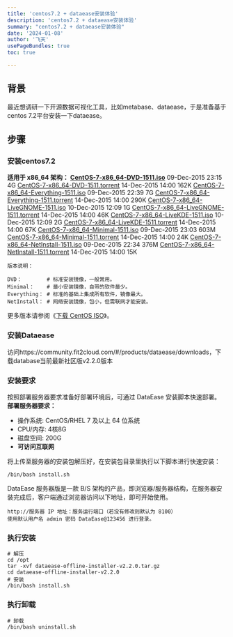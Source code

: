 ```yaml
---
title: 'centos7.2 + dataease安装体验'
description: 'centos7.2 + dataease安装体验'
summary: "centos7.2 + dataease安装体验"
date: '2024-01-08'
author: '飞天'
usePageBundles: true
toc: true

---
```




## 背景

最近想调研一下开源数据可视化工具，比如metabase、dataease，于是准备基于centos 7.2平台安装一下dataease。



## 步骤

### 安装centos7.2

**适用于 x86_64 架构：**
**[CentOS-7-x86_64-DVD-1511.iso](https://archive.kernel.org/centos-vault/7.2.1511/isos/x86_64/CentOS-7-x86_64-DVD-1511.iso)**                       09-Dec-2015 23:15      4G
[CentOS-7-x86_64-DVD-1511.torrent](https://archive.kernel.org/centos-vault/7.2.1511/isos/x86_64/CentOS-7-x86_64-DVD-1511.torrent)                   14-Dec-2015 14:00    162K
[CentOS-7-x86_64-Everything-1511.iso](https://archive.kernel.org/centos-vault/7.2.1511/isos/x86_64/CentOS-7-x86_64-Everything-1511.iso)                09-Dec-2015 22:39      7G
[CentOS-7-x86_64-Everything-1511.torrent](https://archive.kernel.org/centos-vault/7.2.1511/isos/x86_64/CentOS-7-x86_64-Everything-1511.torrent)            14-Dec-2015 14:00    290K
[CentOS-7-x86_64-LiveGNOME-1511.iso](https://archive.kernel.org/centos-vault/7.2.1511/isos/x86_64/CentOS-7-x86_64-LiveGNOME-1511.iso)                 10-Dec-2015 12:09      1G
[CentOS-7-x86_64-LiveGNOME-1511.torrent](https://archive.kernel.org/centos-vault/7.2.1511/isos/x86_64/CentOS-7-x86_64-LiveGNOME-1511.torrent)             14-Dec-2015 14:00     46K
[CentOS-7-x86_64-LiveKDE-1511.iso](https://archive.kernel.org/centos-vault/7.2.1511/isos/x86_64/CentOS-7-x86_64-LiveKDE-1511.iso)                   10-Dec-2015 12:09      2G
[CentOS-7-x86_64-LiveKDE-1511.torrent](https://archive.kernel.org/centos-vault/7.2.1511/isos/x86_64/CentOS-7-x86_64-LiveKDE-1511.torrent)               14-Dec-2015 14:00     67K
[CentOS-7-x86_64-Minimal-1511.iso](https://archive.kernel.org/centos-vault/7.2.1511/isos/x86_64/CentOS-7-x86_64-Minimal-1511.iso)                   09-Dec-2015 23:03    603M
[CentOS-7-x86_64-Minimal-1511.torrent](https://archive.kernel.org/centos-vault/7.2.1511/isos/x86_64/CentOS-7-x86_64-Minimal-1511.torrent)               14-Dec-2015 14:00     24K
[CentOS-7-x86_64-NetInstall-1511.iso](https://archive.kernel.org/centos-vault/7.2.1511/isos/x86_64/CentOS-7-x86_64-NetInstall-1511.iso)                09-Dec-2015 22:34    376M
[CentOS-7-x86_64-NetInstall-1511.torrent](https://archive.kernel.org/centos-vault/7.2.1511/isos/x86_64/CentOS-7-x86_64-NetInstall-1511.torrent)            14-Dec-2015 14:00     15K



```
版本说明：

DVD：        # 标准安装镜像，一般常用。
Minimal：    # 最小安装镜像，自带的软件最少。
Everything： # 标准的基础上集成所有软件，镜像最大。
NetInstall： # 网络安装镜像，包小，但需联网才能安装。
```



更多版本请参阅《[下载 CentOS ISO](https://renwole.com/linux-downloads/download-centos-linux-iso-images)》。

### 安装Dataease



访问https://community.fit2cloud.com/#/products/dataease/downloads，下载database当前最新社区版v2.2.0版本



### 安装要求

按照部署服务器要求准备好部署环境后，可通过 DataEase 安装脚本快速部署。
**部署服务器要求：**

- 操作系统: CentOS/RHEL 7 及以上 64 位系统
- CPU/内存: 4核8G
- 磁盘空间: 200G
- **可访问互联网**

将上传至服务器的安装包解压好，在安装包目录里执行以下脚本进行快速安装：

```
/bin/bash install.sh
```

DataEase 服务器版是一款 B/S 架构的产品，即浏览器/服务器结构，在服务器安装完成后，客户端通过浏览器访问以下地址，即可开始使用。

```
http://服务器 IP 地址：服务运行端口（若没有修改则默认为 8100）
使用默认用户名 admin 密码 DataEase@123456 进行登录。
```

### 执行安装

```shell
# 解压
cd /opt
tar -xvf dataease-offline-installer-v2.2.0.tar.gz
cd dataease-offline-installer-v2.2.0
# 安装
/bin/bash install.sh
```

### 执行卸载

```shell
# 卸载
/bin/bash uninstall.sh
```


